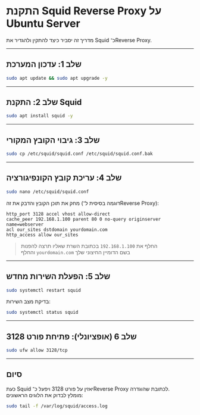 # התקנת Squid Reverse Proxy על Ubuntu Server

מדריך זה יסביר כיצד להתקין ולהגדיר את Squid כ־Reverse Proxy.

---

## שלב 1: עדכון המערכת

```bash
sudo apt update && sudo apt upgrade -y
```

---

## שלב 2: התקנת Squid

```bash
sudo apt install squid -y
```

---

## שלב 3: גיבוי הקובץ המקורי

```bash
sudo cp /etc/squid/squid.conf /etc/squid/squid.conf.bak
```

---

## שלב 4: עריכת קובץ הקונפיגורציה

```bash
sudo nano /etc/squid/squid.conf
```

מחק את תוכן הקובץ והדבק את זה (דוגמה בסיסית ל־Reverse Proxy):

```
http_port 3128 accel vhost allow-direct
cache_peer 192.168.1.100 parent 80 0 no-query originserver name=webserver
acl our_sites dstdomain yourdomain.com
http_access allow our_sites
```

> החלף את `192.168.1.100` בכתובת השרת שאליו תרצה להפנות  
> והחלף `yourdomain.com` בשם הדומיין החיצוני שלך

---

## שלב 5: הפעלת השירות מחדש

```bash
sudo systemctl restart squid
```

בדיקת מצב השירות:

```bash
sudo systemctl status squid
```

---

## שלב 6 (אופציונלי): פתיחת פורט 3128

```bash
sudo ufw allow 3128/tcp
```

---

## סיום

כעת Squid יאזין על פורט 3128 ויפעל כ־Reverse Proxy לכתובת שהוגדרה.  
מומלץ לבדוק את הלוגים הראשונים:

```bash
sudo tail -f /var/log/squid/access.log
```